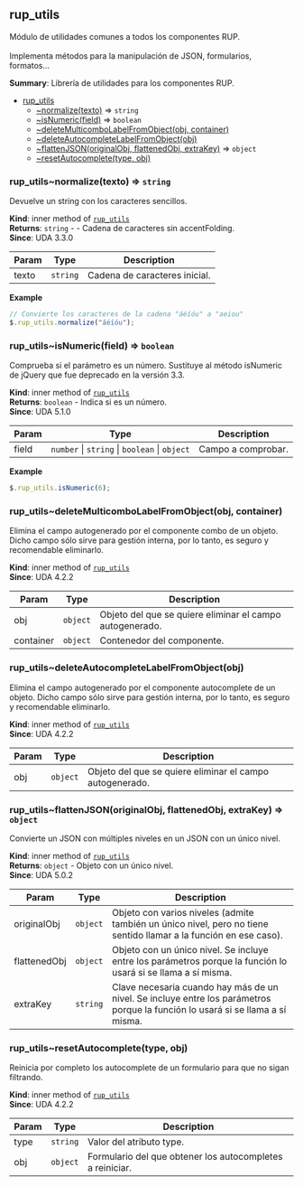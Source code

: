 <a name="jQuery.module_rup_utils"></a>

## rup\_utils
Módulo de utilidades comunes a todos los componentes RUP. <br/><br/>Implementa métodos para la manipulación de JSON, formularios, formatos...

**Summary**: Librería de utilidades para los componentes RUP.  

* [rup_utils](#jQuery.module_rup_utils)
    * [~normalize(texto)](#jQuery.module_rup_utils..normalize) ⇒ <code>string</code>
    * [~isNumeric(field)](#jQuery.module_rup_utils..isNumeric) ⇒ <code>boolean</code>
    * [~deleteMulticomboLabelFromObject(obj, container)](#jQuery.module_rup_utils..deleteMulticomboLabelFromObject)
    * [~deleteAutocompleteLabelFromObject(obj)](#jQuery.module_rup_utils..deleteAutocompleteLabelFromObject)
    * [~flattenJSON(originalObj, flattenedObj, extraKey)](#jQuery.module_rup_utils..flattenJSON) ⇒ <code>object</code>
    * [~resetAutocomplete(type, obj)](#jQuery.module_rup_utils..resetAutocomplete)

<a name="jQuery.module_rup_utils..normalize"></a>

### rup_utils~normalize(texto) ⇒ <code>string</code>
Devuelve un string con los caracteres sencillos.

**Kind**: inner method of [<code>rup\_utils</code>](#jQuery.module_rup_utils)  
**Returns**: <code>string</code> - - Cadena de caracteres sin accentFolding.  
**Since**: UDA 3.3.0  

| Param | Type | Description |
| --- | --- | --- |
| texto | <code>string</code> | Cadena de caracteres inicial. |

**Example**  
```js
// Convierte los caracteres de la cadena "áéíóu" a "aeiou"$.rup_utils.normalize("áéíóu");
```
<a name="jQuery.module_rup_utils..isNumeric"></a>

### rup_utils~isNumeric(field) ⇒ <code>boolean</code>
Comprueba si el parámetro es un número. Sustituye al método isNumeric de jQuery que fue deprecado en la versión 3.3.

**Kind**: inner method of [<code>rup\_utils</code>](#jQuery.module_rup_utils)  
**Returns**: <code>boolean</code> - Indica si es un número.  
**Since**: UDA 5.1.0  

| Param | Type | Description |
| --- | --- | --- |
| field | <code>number</code> \| <code>string</code> \| <code>boolean</code> \| <code>object</code> | Campo a comprobar. |

**Example**  
```js
$.rup_utils.isNumeric(6);
```
<a name="jQuery.module_rup_utils..deleteMulticomboLabelFromObject"></a>

### rup_utils~deleteMulticomboLabelFromObject(obj, container)
Elimina el campo autogenerado por el componente combo de un objeto. Dicho campo sólo sirve para gestión interna, por lo tanto, es seguro y recomendable eliminarlo.

**Kind**: inner method of [<code>rup\_utils</code>](#jQuery.module_rup_utils)  
**Since**: UDA 4.2.2  

| Param | Type | Description |
| --- | --- | --- |
| obj | <code>object</code> | Objeto del que se quiere eliminar el campo autogenerado. |
| container | <code>object</code> | Contenedor del componente. |

<a name="jQuery.module_rup_utils..deleteAutocompleteLabelFromObject"></a>

### rup_utils~deleteAutocompleteLabelFromObject(obj)
Elimina el campo autogenerado por el componente autocomplete de un objeto. Dicho campo sólo sirve para gestión interna, por lo tanto, es seguro y recomendable eliminarlo.

**Kind**: inner method of [<code>rup\_utils</code>](#jQuery.module_rup_utils)  
**Since**: UDA 4.2.2  

| Param | Type | Description |
| --- | --- | --- |
| obj | <code>object</code> | Objeto del que se quiere eliminar el campo autogenerado. |

<a name="jQuery.module_rup_utils..flattenJSON"></a>

### rup_utils~flattenJSON(originalObj, flattenedObj, extraKey) ⇒ <code>object</code>
Convierte un JSON con múltiples niveles en un JSON con un único nivel.

**Kind**: inner method of [<code>rup\_utils</code>](#jQuery.module_rup_utils)  
**Returns**: <code>object</code> - Objeto con un único nivel.  
**Since**: UDA 5.0.2  

| Param | Type | Description |
| --- | --- | --- |
| originalObj | <code>object</code> | Objeto con varios niveles (admite también un único nivel, pero no tiene sentido llamar a la función en ese caso). |
| flattenedObj | <code>object</code> | Objeto con un único nivel. Se incluye entre los parámetros porque la función lo usará si se llama a sí misma. |
| extraKey | <code>string</code> | Clave necesaria cuando hay más de un nivel. Se incluye entre los parámetros porque la función lo usará si se llama a sí misma. |

<a name="jQuery.module_rup_utils..resetAutocomplete"></a>

### rup_utils~resetAutocomplete(type, obj)
Reinicia por completo los autocomplete de un formulario para que no sigan filtrando.

**Kind**: inner method of [<code>rup\_utils</code>](#jQuery.module_rup_utils)  
**Since**: UDA 4.2.2  

| Param | Type | Description |
| --- | --- | --- |
| type | <code>string</code> | Valor del atributo type. |
| obj | <code>object</code> | Formulario del que obtener los autocompletes a reiniciar. |

